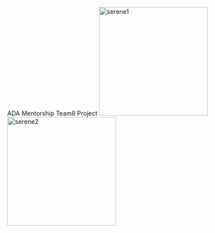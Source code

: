 ADA Mentorship Team8 Project
<img width="250" alt="serene1" src="https://github.com/user-attachments/assets/91daf173-889b-426a-b7d1-2a5a2cdecd79">
<img width="250" alt="serene2" src="https://github.com/user-attachments/assets/db0c0ac9-d701-4145-bdbd-b8cba311cb40">
